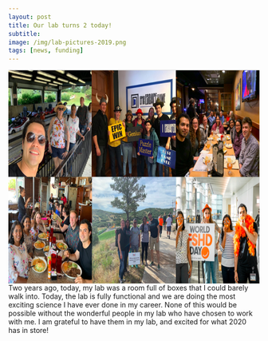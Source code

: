 ```yaml
---
layout: post  
title: Our lab turns 2 today!
subtitle: 
image: /img/lab-pictures-2019.png  
tags: [news, funding]  
---
```


<img align="right" src="/img/lab-pictures-2019.png" style="width:761px !important;height:428px !important;" />
Two years ago, today, my lab was a room full of boxes that I could barely walk into. Today, the lab is fully functional and we are doing the most exciting science I have ever done in my career. None of this would be possible without the wonderful people in my lab who have chosen to work with me. I am grateful to have them in my lab, and excited for what 2020 has in store! 
<br>
<br>

